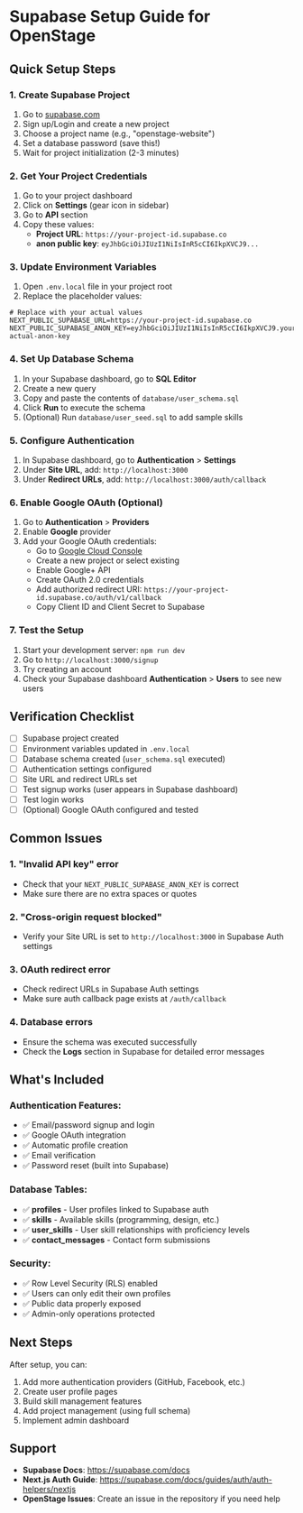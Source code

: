 # Supabase Setup Guide for OpenStage

## Quick Setup Steps

### 1. Create Supabase Project
1. Go to [supabase.com](https://supabase.com)
2. Sign up/Login and create a new project
3. Choose a project name (e.g., "openstage-website")
4. Set a database password (save this!)
5. Wait for project initialization (2-3 minutes)

### 2. Get Your Project Credentials
1. Go to your project dashboard
2. Click on **Settings** (gear icon in sidebar)
3. Go to **API** section
4. Copy these values:
   - **Project URL**: `https://your-project-id.supabase.co`
   - **anon public key**: `eyJhbGciOiJIUzI1NiIsInR5cCI6IkpXVCJ9...`

### 3. Update Environment Variables
1. Open `.env.local` file in your project root
2. Replace the placeholder values:

```env
# Replace with your actual values
NEXT_PUBLIC_SUPABASE_URL=https://your-project-id.supabase.co
NEXT_PUBLIC_SUPABASE_ANON_KEY=eyJhbGciOiJIUzI1NiIsInR5cCI6IkpXVCJ9.your-actual-anon-key
```

### 4. Set Up Database Schema
1. In your Supabase dashboard, go to **SQL Editor**
2. Create a new query
3. Copy and paste the contents of `database/user_schema.sql`
4. Click **Run** to execute the schema
5. (Optional) Run `database/user_seed.sql` to add sample skills

### 5. Configure Authentication
1. In Supabase dashboard, go to **Authentication** > **Settings**
2. Under **Site URL**, add: `http://localhost:3000`
3. Under **Redirect URLs**, add: `http://localhost:3000/auth/callback`

### 6. Enable Google OAuth (Optional)
1. Go to **Authentication** > **Providers**
2. Enable **Google** provider
3. Add your Google OAuth credentials:
   - Go to [Google Cloud Console](https://console.cloud.google.com)
   - Create a new project or select existing
   - Enable Google+ API
   - Create OAuth 2.0 credentials
   - Add authorized redirect URI: `https://your-project-id.supabase.co/auth/v1/callback`
   - Copy Client ID and Client Secret to Supabase

### 7. Test the Setup
1. Start your development server: `npm run dev`
2. Go to `http://localhost:3000/signup`
3. Try creating an account
4. Check your Supabase dashboard **Authentication** > **Users** to see new users

## Verification Checklist

- [ ] Supabase project created
- [ ] Environment variables updated in `.env.local`
- [ ] Database schema created (`user_schema.sql` executed)
- [ ] Authentication settings configured
- [ ] Site URL and redirect URLs set
- [ ] Test signup works (user appears in Supabase dashboard)
- [ ] Test login works
- [ ] (Optional) Google OAuth configured and tested

## Common Issues

### 1. "Invalid API key" error
- Check that your `NEXT_PUBLIC_SUPABASE_ANON_KEY` is correct
- Make sure there are no extra spaces or quotes

### 2. "Cross-origin request blocked"
- Verify your Site URL is set to `http://localhost:3000` in Supabase Auth settings

### 3. OAuth redirect error
- Check redirect URLs in Supabase Auth settings
- Make sure auth callback page exists at `/auth/callback`

### 4. Database errors
- Ensure the schema was executed successfully
- Check the **Logs** section in Supabase for detailed error messages

## What's Included

### Authentication Features:
- ✅ Email/password signup and login
- ✅ Google OAuth integration
- ✅ Automatic profile creation
- ✅ Email verification
- ✅ Password reset (built into Supabase)

### Database Tables:
- ✅ **profiles** - User profiles linked to Supabase auth
- ✅ **skills** - Available skills (programming, design, etc.)
- ✅ **user_skills** - User skill relationships with proficiency levels
- ✅ **contact_messages** - Contact form submissions

### Security:
- ✅ Row Level Security (RLS) enabled
- ✅ Users can only edit their own profiles
- ✅ Public data properly exposed
- ✅ Admin-only operations protected

## Next Steps

After setup, you can:
1. Add more authentication providers (GitHub, Facebook, etc.)
2. Create user profile pages
3. Build skill management features
4. Add project management (using full schema)
5. Implement admin dashboard

## Support

- **Supabase Docs**: https://supabase.com/docs
- **Next.js Auth Guide**: https://supabase.com/docs/guides/auth/auth-helpers/nextjs
- **OpenStage Issues**: Create an issue in the repository if you need help
